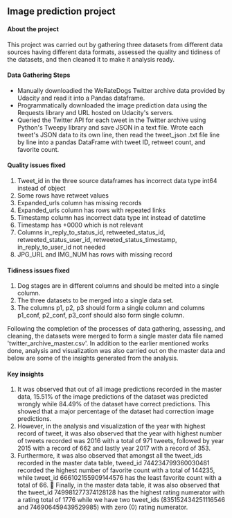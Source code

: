 ## Image prediction project

#### About the project
This project was carried out by gathering three datasets from different data sources having different data formats, assessed the quality and tidiness of the datasets, and then cleaned it to make it analysis ready.

#### Data Gathering Steps

- Manually downloadied the WeRateDogs Twitter archive data provided by Udacity and read it into a Pandas dataframe.
- Programmatically downloaded the image prediction data using the Requests library and URL hosted on Udacity's servers.
- Queried the Twitter API for each tweet in the Twitter archive using Python's Tweepy library and save JSON in a text file. Wrote each tweet's JSON data to its own line, then read the tweet_json .txt file line by line into a pandas DataFrame with tweet ID, retweet count, and favorite count.

#### Quality issues fixed
1. Tweet_id in the three source dataframes has incorrect data type int64 instead of object
2. Some rows have retweet values
3. Expanded_urls column has missing records
4. Expanded_urls column has rows with repeated links
5. Timestamp column has incorrect data type int instead of datetime
6. Timestamp has +0000 which is not relevant
7. Columns in_reply_to_status_id, retweeted_status_id, retweeted_status_user_id, retweeted_status_timestamp, in_reply_to_user_id not needed
8. JPG_URL and IMG_NUM has rows with missing record


#### Tidiness issues fixed
1. Dog stages are in different columns and should be melted into a single column.
2. The three datasets to be merged into a single data set.
3. The columns p1, p2, p3 should form a single column and columns p1_conf, p2_conf, p3_conf should also form single column.

Following the completion of the processes of data gathering, assessing, and cleaning, the datasets were merged to form a single master data file named 'twitter_archive_master.csv'. In addition to the earlier mentioned works done, analysis and visualization was also carried out on the master data and below are some of the insights generated from the analysis.

#### Key insights
1. It was observed that out of all image predictions recorded in the master data, 15.51% of the image predictions of the dataset was predicted wrongly while 84.49% of the dataset have correct predictions. This showed that a major percentage of the dataset had correction image predictions.
2. However, in the analysis and visualization of the year with highest record of tweet, it was also observed that the year with highest number of tweets recorded was 2016 with a total of 971 tweets, followed by year 2015 with a record of 662 and lastly year 2017 with a record of 353.
3. Furthermore, it was also observed that amongst all the tweet_ids recorded in the master data table, tweed_id 744234799360030481 recorded the highest number of favorite count with a total of 144235, while tweet_id 666102155909144576 has the least favorite count with a total of 66.  Finally, in the master data table, it was also observed that the tweet_id 749981277374128128 has the highest rating numerator with a rating total of 1776 while we have two tweet_ids (835152434251116546 and 746906459439529985) with zero (0) rating numerator.
